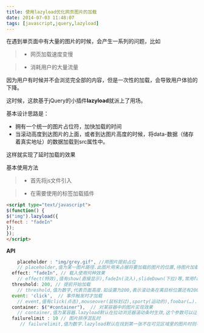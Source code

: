 ```yaml
---
title: 使用lazyload优化网页图片的加载
date: 2014-07-03 11:48:07
tags: [javascript,jquery,lazyload]
---
```


在遇到单页面中有大量的图片的时候，会产生一系列的问题，比如
> * 网页加载速度变慢

> * 消耗用户的大量流量

因为用户有时候并不会浏览完全部的内容，但是一次性的加载，会导致用户体验的下降。

这时候，这款基于jQuery的小插件**lazyload**就派上了用场。

<!--more-->

基本设计思路是：

* 拥有一个统一的图片占位符，加快加载的时间
* 当滚动高度到达图片的上面，或者到达图片高度的时候，将data-数据（储存着真实地址）的数据加载到src属性中。

这样就实现了延时加载的效果

基本使用方法

> * 首先将js文件引入

> * 在需要使用的标签加载插件

```html
<script type="text/javascript"> 
$(function() { 
$("img").lazyload({ 
effect : "fadeIn" 
}); 
}); 
</script> 
```

**API**

```js
	placeholder : "img/grey.gif", //用图片提前占位
    // placeholder,值为某一图片路径.此图片用来占据将要加载的图片的位置,待图片加载时,占位图则会隐藏
  effect: "fadeIn", // 载入使用何种效果
    // effect(特效),值有show(直接显示),fadeIn(淡入),slideDown(下拉)等,常用fadeIn
  threshold: 200, // 提前开始加载
    // threshold,值为数字,代表页面高度.如设置为200,表示滚动条在离目标位置还有200的高度时就开始加载图片,可以做到不让用户察觉
  event: 'click',  // 事件触发时才加载
    // event,值有click(点击),mouseover(鼠标划过),sporty(运动的),foobar(…).可以实现鼠标莫过或点击图片才开始加载,后两个值未测试…
  container: $("#container"),  // 对某容器中的图片实现效果
    // container,值为某容器.lazyload默认在拉动浏览器滚动条时生效,这个参数可以让你在拉动某DIV的滚动条时依次加载其中的图片
  failurelimit : 10 // 图片排序混乱时
     // failurelimit,值为数字.lazyload默认在找到第一张不在可见区域里的图片时则不再继续加载,但当HTML容器混乱的时候可能出现可见区域内图片并没加载出来的情况,failurelimit意在加载N张可见区域外的图片,以避免出现这个问题.
```